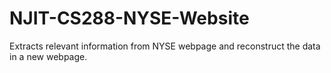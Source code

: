 # NJIT-CS288-NYSE-Website
Extracts relevant information from NYSE webpage and reconstruct the data in a new webpage. 
